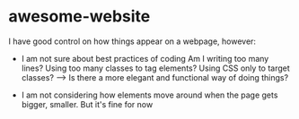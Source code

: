 # awesome-website

I have good control on how things appear on a webpage, however:

- I am not sure about best practices of coding
    Am I writing too many lines? 
    Using too many classes to tag elements? 
    Using CSS only to target classes? 
    --> Is there a more elegant and functional way of doing things?

- I am not considering how elements move around when the page gets bigger, smaller. But it's fine for now



